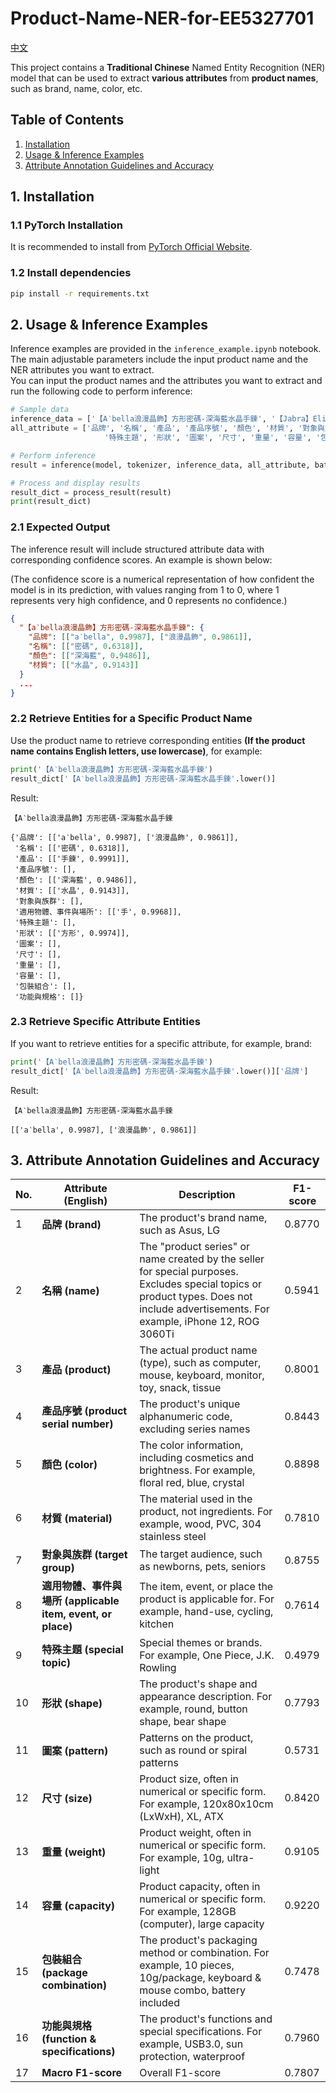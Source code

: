 # Product-Name-NER-for-EE5327701

[中文](./README.md)

This project contains a **Traditional Chinese** Named Entity Recognition (NER) model that can be used to extract **various attributes** from **product names**, such as brand, name, color, etc.

## Table of Contents

1. [Installation](#installation)
2. [Usage & Inference Examples](#usage--inference-examples)
3. [Attribute Annotation Guidelines and Accuracy](#attribute-annotation-guidelines-and-accuracy)

## 1. Installation

### 1.1 PyTorch Installation

It is recommended to install from [PyTorch Official Website](https://pytorch.org/get-started/locally/).

### 1.2 Install dependencies

```bash
pip install -r requirements.txt
```

## 2. Usage & Inference Examples

Inference examples are provided in the `inference_example.ipynb` notebook. The main adjustable parameters include the input product name and the NER attributes you want to extract.  
You can input the product names and the attributes you want to extract and run the following code to perform inference:

```python
# Sample data
inference_data = ['【A‵bella浪漫晶飾】方形密碼-深海藍水晶手鍊', '【Jabra】Elite 4 ANC真無線降噪藍牙耳機 (藍牙5.2雙設備連接)']
all_attribute = ['品牌', '名稱', '產品', '產品序號', '顏色', '材質', '對象與族群', '適用物體、事件與場所', 
                     '特殊主題', '形狀', '圖案', '尺寸', '重量', '容量', '包裝組合', '功能與規格']

# Perform inference
result = inference(model, tokenizer, inference_data, all_attribute, batch_size=32)

# Process and display results
result_dict = process_result(result)
print(result_dict)
```

### 2.1 Expected Output

The inference result will include structured attribute data with corresponding confidence scores. An example is shown below:

(The confidence score is a numerical representation of how confident the model is in its prediction, with values ranging from 1 to 0, where 1 represents very high confidence, and 0 represents no confidence.)

```json
{
  "【a‵bella浪漫晶飾】方形密碼-深海藍水晶手鍊": {
    "品牌": [["a‵bella", 0.9987], ["浪漫晶飾", 0.9861]],
    "名稱": [["密碼", 0.6318]],
    "顏色": [["深海藍", 0.9486]],
    "材質": [["水晶", 0.9143]]
  }
  ...
}
```

### 2.2 Retrieve Entities for a Specific Product Name

Use the product name to retrieve corresponding entities **(If the product name contains English letters, use lowercase)**, for example:

```python
print('【A‵bella浪漫晶飾】方形密碼-深海藍水晶手鍊')
result_dict['【A‵bella浪漫晶飾】方形密碼-深海藍水晶手鍊'.lower()]
```

Result:

```
【A‵bella浪漫晶飾】方形密碼-深海藍水晶手鍊

{'品牌': [['a‵bella', 0.9987], ['浪漫晶飾', 0.9861]],
 '名稱': [['密碼', 0.6318]],
 '產品': [['手鍊', 0.9991]],
 '產品序號': [],
 '顏色': [['深海藍', 0.9486]],
 '材質': [['水晶', 0.9143]],
 '對象與族群': [],
 '適用物體、事件與場所': [['手', 0.9968]],
 '特殊主題': [],
 '形狀': [['方形', 0.9974]],
 '圖案': [],
 '尺寸': [],
 '重量': [],
 '容量': [],
 '包裝組合': [],
 '功能與規格': []}
```

### 2.3 Retrieve Specific Attribute Entities

If you want to retrieve entities for a specific attribute, for example, brand:

```python
print('【A‵bella浪漫晶飾】方形密碼-深海藍水晶手鍊')
result_dict['【A‵bella浪漫晶飾】方形密碼-深海藍水晶手鍊'.lower()]['品牌']
```

Result:

```
【A‵bella浪漫晶飾】方形密碼-深海藍水晶手鍊

[['a‵bella', 0.9987], ['浪漫晶飾', 0.9861]]
```

## 3. Attribute Annotation Guidelines and Accuracy

| No.  | Attribute (English)           | Description                                                                                     | F1-score |
|------|-------------------------------|-------------------------------------------------------------------------------------------------|----------|
| 1    | **品牌 (brand)**               | The product's brand name, such as Asus, LG                                                      | 0.8770   |
| 2    | **名稱 (name)**                | The "product series" or name created by the seller for special purposes. Excludes special topics or product types. Does not include advertisements. For example, iPhone 12, ROG 3060Ti | 0.5941   |
| 3    | **產品 (product)**             | The actual product name (type), such as computer, mouse, keyboard, monitor, toy, snack, tissue   | 0.8001   |
| 4    | **產品序號 (product serial number)** | The product's unique alphanumeric code, excluding series names                                  | 0.8443   |
| 5    | **顏色 (color)**               | The color information, including cosmetics and brightness. For example, floral red, blue, crystal | 0.8898   |
| 6    | **材質 (material)**            | The material used in the product, not ingredients. For example, wood, PVC, 304 stainless steel  | 0.7810   |
| 7    | **對象與族群 (target group)**   | The target audience, such as newborns, pets, seniors                                            | 0.8755   |
| 8    | **適用物體、事件與場所 (applicable item, event, or place)** | The item, event, or place the product is applicable for. For example, hand-use, cycling, kitchen | 0.7614   |
| 9    | **特殊主題 (special topic)**    | Special themes or brands. For example, One Piece, J.K. Rowling                                  | 0.4979   |
| 10   | **形狀 (shape)**               | The product's shape and appearance description. For example, round, button shape, bear shape     | 0.7793   |
| 11   | **圖案 (pattern)**             | Patterns on the product, such as round or spiral patterns                                       | 0.5731   |
| 12   | **尺寸 (size)**                | Product size, often in numerical or specific form. For example, 120x80x10cm (LxWxH), XL, ATX    | 0.8420   |
| 13   | **重量 (weight)**              | Product weight, often in numerical or specific form. For example, 10g, ultra-light               | 0.9105   |
| 14   | **容量 (capacity)**            | Product capacity, often in numerical or specific form. For example, 128GB (computer), large capacity | 0.9220   |
| 15   | **包裝組合 (package combination)** | The product's packaging method or combination. For example, 10 pieces, 10g/package, keyboard & mouse combo, battery included | 0.7478   |
| 16   | **功能與規格 (function & specifications)** | The product's functions and special specifications. For example, USB3.0, sun protection, waterproof | 0.7960   |
| 17   | **Macro F1-score**             | Overall F1-score                                                                                | 0.7807   |

